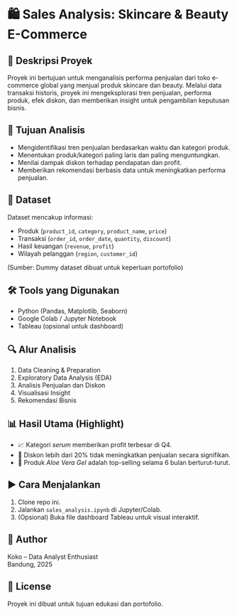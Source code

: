 # 🛍️ Sales Analysis: Skincare & Beauty E-Commerce

## 📌 Deskripsi Proyek
Proyek ini bertujuan untuk menganalisis performa penjualan dari toko e-commerce global yang menjual produk skincare dan beauty. Melalui data transaksi historis, proyek ini mengeksplorasi tren penjualan, performa produk, efek diskon, dan memberikan insight untuk pengambilan keputusan bisnis.

## 🎯 Tujuan Analisis
- Mengidentifikasi tren penjualan berdasarkan waktu dan kategori produk.
- Menentukan produk/kategori paling laris dan paling menguntungkan.
- Menilai dampak diskon terhadap pendapatan dan profit.
- Memberikan rekomendasi berbasis data untuk meningkatkan performa penjualan.

## 🧾 Dataset
Dataset mencakup informasi:
- Produk (`product_id`, `category`, `product_name`, `price`)
- Transaksi (`order_id`, `order_date`, `quantity`, `discount`)
- Hasil keuangan (`revenue`, `profit`)
- Wilayah pelanggan (`region`, `customer_id`)

(Sumber: Dummy dataset dibuat untuk keperluan portofolio)

## 🛠️ Tools yang Digunakan
- Python (Pandas, Matplotlib, Seaborn)
- Google Colab / Jupyter Notebook
- Tableau (opsional untuk dashboard)

## 🔍 Alur Analisis
1. Data Cleaning & Preparation
2. Exploratory Data Analysis (EDA)
3. Analisis Penjualan dan Diskon
4. Visualisasi Insight
5. Rekomendasi Bisnis

## 📊 Hasil Utama (Highlight)
- 📈 Kategori *serum* memberikan profit terbesar di Q4.
- 🔖 Diskon lebih dari 20% tidak meningkatkan penjualan secara signifikan.
- 🧴 Produk *Aloe Vera Gel* adalah top-selling selama 6 bulan berturut-turut.

## ▶️ Cara Menjalankan
1. Clone repo ini.
2. Jalankan `sales_analysis.ipynb` di Jupyter/Colab.
3. (Opsional) Buka file dashboard Tableau untuk visual interaktif.

## 👤 Author
Koko – Data Analyst Enthusiast  
Bandung, 2025

## 📄 License
Proyek ini dibuat untuk tujuan edukasi dan portofolio.

